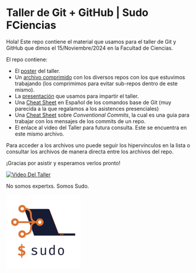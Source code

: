 # Taller de Git + GitHub | Sudo FCiencias

Hola! Este repo contiene el material que usamos para el taller de Git
y GitHub que dimos el 15/Noviembre/2024 en la Facultad de Ciencias. 

El repo contiene: 
- El [poster](Poster%20Taller%20de%20Git.png) del taller. 
- Un [archivo comprimido](repos_taller_git_github_sudo.zip) con los diversos repos con los que estuvimos 
trabajando (los comprimimos para evitar sub-repos dentro de este mismo).
- La [presentación](Taller%20de%20Git%20+%20GitHub.pdf) que usamos para impartir el taller.
- Una [Cheat Sheet](github-git-cheat-sheet_español.pdf) en Español de los comandos base de Git (muy parecida
a la que regalamos a los asistences presenciales)
- Una [Cheat Sheet](conventional_commits_cheatsheet.png) sobre _Conventional Commits_, la cual es una guia
para trabajar con los mensajes de los commits de un repo.
- El enlace al video del Taller para futura consulta. Este se encuentra en este mismo archivo. 

Para acceder a los archivos uno puede seguir los hipervínculos en la lista o consultar los archivos de manera directa entre los archivos del repo.

¡Gracias por asistir y esperamos verlos pronto!

[![Video Del Taller](https://img.youtube.com/vi/fa5rqxdA8z4/maxresdefault.jpg)](https://youtu.be/fa5rqxdA8z4)

No somos expertxs. Somos Sudo.

<img src="Sudo_Logo.png" width="200" />
